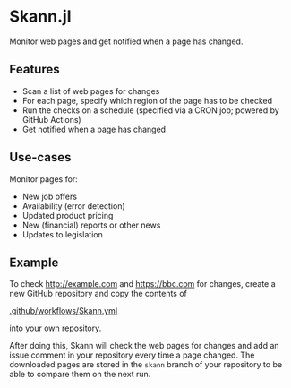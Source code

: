 # Skann.jl

Monitor web pages and get notified when a page has changed.

## Features

- Scan a list of web pages for changes
- For each page, specify which region of the page has to be checked
- Run the checks on a schedule (specified via a CRON job; powered by GitHub Actions)
- Get notified when a page has changed

## Use-cases

Monitor pages for:

- New job offers
- Availability (error detection)
- Updated product pricing
- New (financial) reports or other news
- Updates to legislation

## Example

To check <http://example.com> and <https://bbc.com> for changes, create a new GitHub repository and copy the contents of

[.github/workflows/Skann.yml](https://github.com/rikhuijzer/Skann.jl/blob/main/.github/workflows/Skann.yml)

into your own repository.

After doing this, Skann will check the web pages for changes and add an issue comment in your repository every time a page changed.
The downloaded pages are stored in the `skann` branch of your repository to be able to compare them on the next run.

